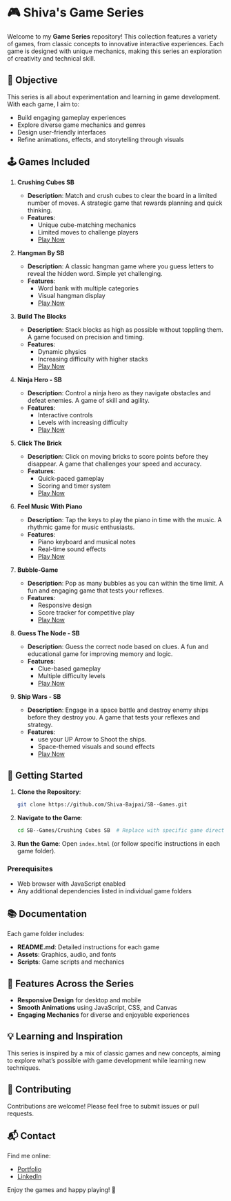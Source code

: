 # 🎮 Shiva's Game Series

Welcome to my **Game Series** repository! This collection features a variety of games, from classic concepts to innovative interactive experiences. Each game is designed with unique mechanics, making this series an exploration of creativity and technical skill.

## 🎯 Objective

This series is all about experimentation and learning in game development. With each game, I aim to:
- Build engaging gameplay experiences
- Explore diverse game mechanics and genres
- Design user-friendly interfaces
- Refine animations, effects, and storytelling through visuals

## 🕹️ Games Included

1. **Crushing Cubes SB**
   - **Description**: Match and crush cubes to clear the board in a limited number of moves. A strategic game that rewards planning and quick thinking.
   - **Features**:
     - Unique cube-matching mechanics
     - Limited moves to challenge players
     - [Play Now](https://sb-crushing-cubes.netlify.app) 

2. **Hangman By SB**
   - **Description**: A classic hangman game where you guess letters to reveal the hidden word. Simple yet challenging.
   - **Features**:
     - Word bank with multiple categories
     - Visual hangman display
     - [Play Now](https://sb-the-hangman.netlify.app)

3. **Build The Blocks**
   - **Description**: Stack blocks as high as possible without toppling them. A game focused on precision and timing.
   - **Features**:
     - Dynamic physics
     - Increasing difficulty with higher stacks
     - [Play Now](https://sb-build-the-blocks.netlify.app)
    

4. **Ninja Hero - SB**
   - **Description**: Control a ninja hero as they navigate obstacles and defeat enemies. A game of skill and agility.
   - **Features**:
     - Interactive controls
     - Levels with increasing difficulty
     - [Play Now](https://sb-ninjha-hero.netlify.app)
    
5. **Click The Brick**
   - **Description**: Click on moving bricks to score points before they disappear. A game that challenges your speed and accuracy.
   - **Features**:
     - Quick-paced gameplay
     - Scoring and timer system
     - [Play Now](https://sb-click-the-brick.netlify.app)
6. **Feel Music With Piano**
   - **Description**: Tap the keys to play the piano in time with the music. A rhythmic game for music enthusiasts.
   - **Features**:
     - Piano keyboard and musical notes
     - Real-time sound effects
     - [Play Now](https://sb-piano.netlify.app)

7. **Bubble-Game**
   - **Description**: Pop as many bubbles as you can within the time limit. A fun and engaging game that tests your reflexes.
   - **Features**:
     - Responsive design
     - Score tracker for competitive play
     - [Play Now](https://sb-bubble-game.netlify.app)
       
8. **Guess The Node - SB**
   - **Description**: Guess the correct node based on clues. A fun and educational game for improving memory and logic.
   - **Features**:
     - Clue-based gameplay
     - Multiple difficulty levels
     - [Play Now](https://sb-guess-the-node.netlify.app)

9. **Ship Wars - SB**
   - **Description**: Engage in a space battle and destroy enemy ships before they destroy you. A game that tests your reflexes and strategy.
   - **Features**:
     - use your UP Arrow to Shoot the ships.
     - Space-themed visuals and sound effects
     - [Play Now](https://sb-ship-wars.netlify.app)

## 🚀 Getting Started

1. **Clone the Repository**:
   ```bash
   git clone https://github.com/Shiva-Bajpai/SB--Games.git
   ```
2. **Navigate to the Game**:
   ```bash
   cd SB--Games/Crushing Cubes SB  # Replace with specific game directory
   ```
3. **Run the Game**:
   Open `index.html` (or follow specific instructions in each game folder).

### Prerequisites
- Web browser with JavaScript enabled
- Any additional dependencies listed in individual game folders

## 📚 Documentation

Each game folder includes:
- **README.md**: Detailed instructions for each game
- **Assets**: Graphics, audio, and fonts
- **Scripts**: Game scripts and mechanics

## 🌟 Features Across the Series

- **Responsive Design** for desktop and mobile
- **Smooth Animations** using JavaScript, CSS, and Canvas
- **Engaging Mechanics** for diverse and enjoyable experiences

## 💡 Learning and Inspiration

This series is inspired by a mix of classic games and new concepts, aiming to explore what’s possible with game development while learning new techniques.

## 🤝 Contributing

Contributions are welcome! Please feel free to submit issues or pull requests.

## 📬 Contact

Find me online:
- [Portfolio](https://its-sb.netlify.app)
- [LinkedIn](https://Bit.ly/Know-Shiva)

Enjoy the games and happy playing! 🎉
